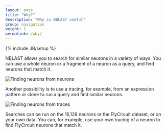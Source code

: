 ```yaml
---
layout: page
title: "Why?"
description: "Why is NBLAST useful"
group: navigation
weight: 1
permalink: /why/
---
```

{% include JB/setup %}


NBLAST allows you to search for similar neurons in a variety of ways. You can use a whole neuron or a fragment of a neuron as a query, and find neurons that match it.

![Finding neurons from neurons](../images/neuron_to_neuron.png)


Another possibility is to use a tracing, for example, from an expression pattern or clone to run a query and find similar neurons.

![Finding neurons from traces](../images/trace_to_neuron.png)

Searches can be run on the 16,129 neurons or the FlyCircuit dataset, or on your own data. You can, for example, use your own tracing of a neuron to find FlyCircuit neurons that match it.




